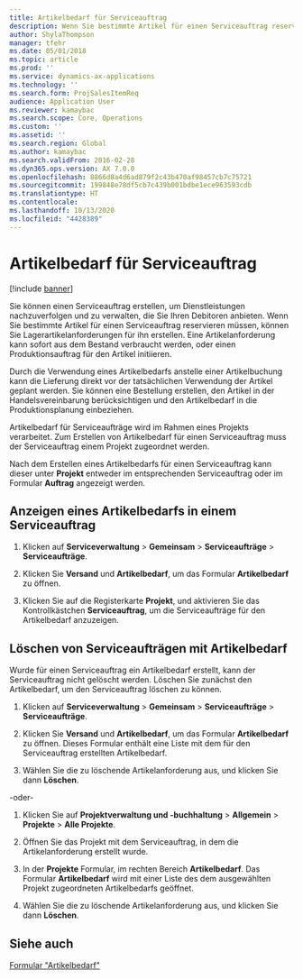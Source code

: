 ```yaml
---
title: Artikelbedarf für Serviceauftrag
description: Wenn Sie bestimmte Artikel für einen Serviceauftrag reservieren müssen, können Sie Lagerartikelanforderungen für ihn erstellen.
author: ShylaThompson
manager: tfehr
ms.date: 05/01/2018
ms.topic: article
ms.prod: ''
ms.service: dynamics-ax-applications
ms.technology: ''
ms.search.form: ProjSalesItemReq
audience: Application User
ms.reviewer: kamaybac
ms.search.scope: Core, Operations
ms.custom: ''
ms.assetid: ''
ms.search.region: Global
ms.author: kamaybac
ms.search.validFrom: 2016-02-28
ms.dyn365.ops.version: AX 7.0.0
ms.openlocfilehash: 8866d8a4d6ad879f2c43b470af98457cb7c75721
ms.sourcegitcommit: 199848e78df5cb7c439b001bdbe1ece963593cdb
ms.translationtype: HT
ms.contentlocale: 
ms.lasthandoff: 10/13/2020
ms.locfileid: "4428389"
---
```

# <a name="service-order-item-requirements"></a>Artikelbedarf für Serviceauftrag   

[!include [banner](../includes/banner.md)]


Sie können einen Serviceauftrag erstellen, um Dienstleistungen nachzuverfolgen und zu verwalten, die Sie Ihren Debitoren anbieten. Wenn Sie bestimmte Artikel für einen Serviceauftrag reservieren müssen, können Sie Lagerartikelanforderungen für ihn erstellen. Eine Artikelanforderung kann sofort aus dem Bestand verbraucht werden, oder einen Produktionsauftrag für den Artikel initiieren.

Durch die Verwendung eines Artikelbedarfs anstelle einer Artikelbuchung kann die Lieferung direkt vor der tatsächlichen Verwendung der Artikel geplant werden. Sie können eine Bestellung erstellen, den Artikel in der Handelsvereinbarung berücksichtigen und den Artikelbedarf in die Produktionsplanung einbeziehen.

Artikelbedarf für Serviceaufträge wird im Rahmen eines Projekts verarbeitet. Zum Erstellen von Artikelbedarf für einen Serviceauftrag muss der Serviceauftrag einem Projekt zugeordnet werden.

Nach dem Erstellen eines Artikelbedarfs für einen Serviceauftrag kann dieser unter **Projekt** entweder im entsprechenden Serviceauftrag oder im Formular **Auftrag** angezeigt werden.

## <a name="view-an-item-requirement-from-a-service-order"></a>Anzeigen eines Artikelbedarfs in einem Serviceauftrag

1.  Klicken auf **Serviceverwaltung** \> **Gemeinsam** \> **Serviceaufträge** \> **Serviceaufträge**.

2.  Klicken Sie **Versand** und **Artikelbedarf**, um das Formular **Artikelbedarf** zu öffnen.

3.  Klicken Sie auf die Registerkarte **Projekt**, und aktivieren Sie das Kontrollkästchen **Serviceauftrag**, um die Serviceaufträge für den Artikelbedarf anzuzeigen.

## <a name="delete-service-orders-with-item-requirements"></a>Löschen von Serviceaufträgen mit Artikelbedarf

Wurde für einen Serviceauftrag ein Artikelbedarf erstellt, kann der Serviceauftrag nicht gelöscht werden. Löschen Sie zunächst den Artikelbedarf, um den Serviceauftrag löschen zu können.

1.  Klicken auf **Serviceverwaltung** \> **Gemeinsam** \> **Serviceaufträge** \> **Serviceaufträge**.

2.  Klicken Sie **Versand** und **Artikelbedarf**, um das Formular **Artikelbedarf** zu öffnen. Dieses Formular enthält eine Liste mit dem für den Serviceauftrag erstellten Artikelbedarf.

3.  Wählen Sie die zu löschende Artikelanforderung aus, und klicken Sie dann **Löschen**.

-oder-

1.  Klicken Sie auf **Projektverwaltung und -buchhaltung** \> **Allgemein** \> **Projekte** \> **Alle Projekte**.

2.  Öffnen Sie das Projekt mit dem Serviceauftrag, in dem die Artikelanforderung erstellt wurde.

3.  In der **Projekte** Formular, im rechten Bereich **Artikelbedarf**. Das Formular **Artikelbedarf** wird mit einer Liste des dem ausgewählten Projekt zugeordneten Artikelbedarfs geöffnet.

4.  Wählen Sie die zu löschende Artikelanforderung aus, und klicken Sie dann **Löschen**.

## <a name="see-also"></a>Siehe auch

[Formular "Artikelbedarf"](https://technet.microsoft.com/library/aa552021\(v=ax.60\))

